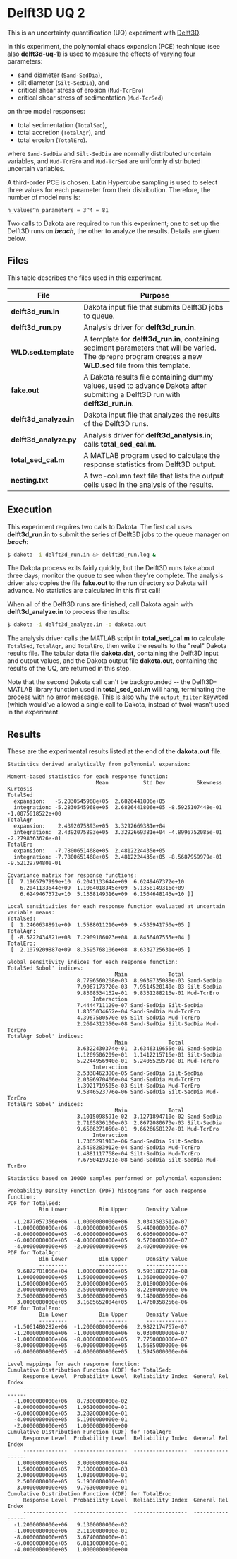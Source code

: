 # Delft3D UQ 2

This is an uncertainty quantification (UQ) experiment
with [Delft3D](http://oss.deltares.nl/web/delft3d).

In this experiment,
the polynomial chaos expansion (PCE) technique 
(see also **delft3d-uq-1**)
is used
to measure the effects of varying four parameters:

* sand diameter (`Sand-SedDia`),
* silt diameter (`Silt-SedDia`), and
* critical shear stress of erosion (`Mud-TcrEro`)
* critical shear stress of sedimentation (`Mud-TcrSed`)

on three model responses:

* total sedimentation (`TotalSed`),
* total accretion (`TotalAgr`), and
* total erosion (`TotalEro`).

where
`Sand-SedDia` and `Silt-SedDia`
are normally distributed uncertain variables,
and
`Mud-TcrEro` and `Mud-TcrSed`
are uniformly distributed uncertain variables.

A third-order PCE is chosen.
Latin Hypercube sampling
is used to select three values for each parameter
from their distribution.
Therefore,
the number of model runs is:

    n_values^n_parameters = 3^4 = 81

Two calls to Dakota are required to run this experiment;
one to set up the Delft3D runs on ***beach***,
the other to analyze the results.
Details are given below.

## Files

This table describes the files used in this experiment.

| File | Purpose |
| ---- | ------- |
| **delft3d_run.in** | Dakota input file that submits Delft3D jobs to queue. |
| **delft3d_run.py** | Analysis driver for **delft3d_run.in**. |
| **WLD.sed.template** | A template for **delft3d_run.in**, containing sediment parameters that will be varied. The `dprepro` program creates a new **WLD.sed** file from this template. |
| **fake.out** | A Dakota results file containing dummy values, used to advance Dakota after submitting a Delft3D run with **delft3d_run.in**. |
| **delft3d_analyze.in** | Dakota input file that analyzes the results of the Delft3D runs. |
| **delft3d_analyze.py** | Analysis driver for **delft3d_analysis.in**; calls **total_sed_cal.m**. |
| **total_sed_cal.m** | A MATLAB program used to calculate the response statistics from Delft3D output. |
| **nesting.txt** | A two-column text file that lists the output cells used in the analysis of the results. |

## Execution

This experiment requires two calls to Dakota.
The first call uses **delft3d_run.in** to submit
the series of Delft3D jobs to the queue manager
on ***beach***:
```bash
$ dakota -i delft3d_run.in &> delft3d_run.log &
```
The Dakota process exits fairly quickly,
but the Delft3D runs take about three days;
monitor the queue to see when they're complete.
The analysis driver also copies the file **fake.out**
to the run directory
so Dakota will advance.
No statistics are calculated in this first call!

When all of the Delft3D runs are finished,
call Dakota again with **delft3d_analyze.in** to process the results:
```bash
$ dakota -i delft3d_analyze.in -o dakota.out
```
The analysis driver
calls the MATLAB script in **total_sed_cal.m**
to calculate `TotalSed`, `TotalAgr`, and `TotalEro`,
then write the results to the "real" Dakota results file.
The tabular data file **dakota.dat**,
containing the Delft3D input and output values,
and the Dakota output file **dakota.out**,
containing the results of the UQ,
are returned in this step.

Note that the second Dakota call
can't be backgrounded -- the Delft3D-MATLAB
library function used in **total_sed_cal.m** will hang,
terminating the process with no error message.
This is also why the `output_filter` keyword 
(which would've allowed a single call to Dakota,
instead of two)
wasn't used in the experiment.

## Results

These are the experimental results listed at the end
of the **dakota.out** file.

```
Statistics derived analytically from polynomial expansion:

Moment-based statistics for each response function:
                            Mean           Std Dev          Skewness          Kurtosis
TotalSed
  expansion:   -5.2830545968e+05  2.6826441806e+05
  integration: -5.2830545968e+05  2.6826441806e+05 -8.5925107448e-01 -1.0075618522e+00
TotalAgr
  expansion:    2.4392075893e+05  3.3292669381e+04
  integration:  2.4392075893e+05  3.3292669381e+04 -4.8996752085e-01 -2.2798363626e-01
TotalEro
  expansion:   -7.7800651468e+05  2.4812224435e+05
  integration: -7.7800651468e+05  2.4812224435e+05 -8.5687959979e-01 -9.5212979480e-01

Covariance matrix for response functions:
[[  7.1965797999e+10  6.2041133644e+09  6.6249467372e+10
    6.2041133644e+09  1.1084018345e+09  5.1358149316e+09
    6.6249467372e+10  5.1358149316e+09  6.1564648143e+10 ]]

Local sensitivities for each response function evaluated at uncertain variable means:
TotalSed:
 [  1.2460638891e+09  1.5588011210e+09  9.4535941750e+05 ]
TotalAgr:
 [ -8.5222434821e+08  7.2909106023e+08  8.8456407555e+04 ]
TotalEro:
 [  2.1079209887e+09  8.3595768106e+08  8.6332725631e+05 ]

Global sensitivity indices for each response function:
TotalSed Sobol' indices:
                                  Main             Total
                      8.7796560208e-03  8.9639735088e-03 Sand-SedDia
                      7.9067173720e-03  7.9514520140e-03 Silt-SedDia
                      9.8308534162e-01  9.8331288216e-01 Mud-TcrEro
                           Interaction
                      7.4444711129e-07 Sand-SedDia Silt-SedDia
                      1.8355034652e-04 Sand-SedDia Mud-TcrEro
                      4.3967500570e-05 Silt-SedDia Mud-TcrEro
                      2.2694312350e-08 Sand-SedDia Silt-SedDia Mud-TcrEro
TotalAgr Sobol' indices:
                                  Main             Total
                      3.6322430374e-01  3.6346319655e-01 Sand-SedDia
                      1.1269506209e-01  1.1412215716e-01 Silt-SedDia
                      5.2244956940e-01  5.2405529571e-01 Mud-TcrEro
                           Interaction
                      2.5338462380e-05 Sand-SedDia Silt-SedDia
                      2.0396970466e-04 Sand-SedDia Mud-TcrEro
                      1.3921719505e-03 Silt-SedDia Mud-TcrEro
                      9.5846523776e-06 Sand-SedDia Silt-SedDia Mud-TcrEro
TotalEro Sobol' indices:
                                  Main             Total
                      3.1015098591e-02  3.1271894710e-02 Sand-SedDia
                      2.7165836100e-03  2.8672080673e-03 Silt-SedDia
                      9.6586271050e-01  9.6626658127e-01 Mud-TcrEro
                           Interaction
                      1.7365291913e-06 Sand-SedDia Silt-SedDia
                      2.5498283912e-04 Sand-SedDia Mud-TcrEro
                      1.4881117768e-04 Silt-SedDia Mud-TcrEro
                      7.6750419321e-08 Sand-SedDia Silt-SedDia Mud-TcrEro

Statistics based on 10000 samples performed on polynomial expansion:

Probability Density Function (PDF) histograms for each response function:
PDF for TotalSed:
          Bin Lower          Bin Upper      Density Value
          ---------          ---------      -------------
  -1.2877057356e+06  -1.0000000000e+06   3.0343503512e-07
  -1.0000000000e+06  -8.0000000000e+05   5.4400000000e-07
  -8.0000000000e+05  -6.0000000000e+05   6.6050000000e-07
  -6.0000000000e+05  -4.0000000000e+05   9.5700000000e-07
  -4.0000000000e+05  -2.0000000000e+05   2.4020000000e-06
PDF for TotalAgr:
          Bin Lower          Bin Upper      Density Value
          ---------          ---------      -------------
   9.6872781066e+04   1.0000000000e+05   9.5931882721e-08
   1.0000000000e+05   1.5000000000e+05   1.3600000000e-07
   1.5000000000e+05   2.0000000000e+05   2.0180000000e-06
   2.0000000000e+05   2.5000000000e+05   8.2260000000e-06
   2.5000000000e+05   3.0000000000e+05   9.1400000000e-06
   3.0000000000e+05   3.1605652084e+05   1.4760358256e-06
PDF for TotalEro:
          Bin Lower          Bin Upper      Density Value
          ---------          ---------      -------------
  -1.5061480282e+06  -1.2000000000e+06   2.9822174767e-07
  -1.2000000000e+06  -1.0000000000e+06   6.0300000000e-07
  -1.0000000000e+06  -8.0000000000e+05   7.7750000000e-07
  -8.0000000000e+05  -6.0000000000e+05   1.5685000000e-06
  -6.0000000000e+05  -4.0000000000e+05   1.5945000000e-06

Level mappings for each response function:
Cumulative Distribution Function (CDF) for TotalSed:
     Response Level  Probability Level  Reliability Index  General Rel Index
     --------------  -----------------  -----------------  -----------------
  -1.0000000000e+06   8.7300000000e-02
  -8.0000000000e+05   1.9610000000e-01
  -6.0000000000e+05   3.2820000000e-01
  -4.0000000000e+05   5.1960000000e-01
  -2.0000000000e+05   1.0000000000e+00
Cumulative Distribution Function (CDF) for TotalAgr:
     Response Level  Probability Level  Reliability Index  General Rel Index
     --------------  -----------------  -----------------  -----------------
   1.0000000000e+05   3.0000000000e-04
   1.5000000000e+05   7.1000000000e-03
   2.0000000000e+05   1.0800000000e-01
   2.5000000000e+05   5.1930000000e-01
   3.0000000000e+05   9.7630000000e-01
Cumulative Distribution Function (CDF) for TotalEro:
     Response Level  Probability Level  Reliability Index  General Rel Index
     --------------  -----------------  -----------------  -----------------
  -1.2000000000e+06   9.1300000000e-02
  -1.0000000000e+06   2.1190000000e-01
  -8.0000000000e+05   3.6740000000e-01
  -6.0000000000e+05   6.8110000000e-01
  -4.0000000000e+05   1.0000000000e+00
```
